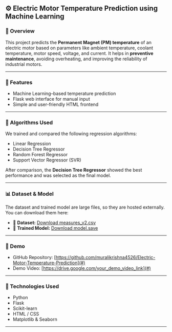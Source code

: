 ## ⚙️ Electric Motor Temperature Prediction using Machine Learning

### 🧾 Overview

This project predicts the **Permanent Magnet (PM) temperature** of an electric motor based on parameters like ambient temperature, coolant temperature, motor speed, voltage, and current.
It helps in **preventive maintenance**, avoiding overheating, and improving the reliability of industrial motors.

---

### 🚀 Features

* Machine Learning–based temperature prediction
* Flask web interface for manual input
* Simple and user-friendly HTML frontend
---

### 🧠 Algorithms Used

We trained and compared the following regression algorithms:

* Linear Regression
* Decision Tree Regressor
* Random Forest Regressor
* Support Vector Regressor (SVR)

After comparison, the **Decision Tree Regressor** showed the best performance and was selected as the final model.

---

### 📊 Dataset & Model

The dataset and trained model are large files, so they are hosted externally.
You can download them here:

* 📘 **Dataset:** [Download measures_v2.csv](https://www.kaggle.com/datasets/wkirgsn/electric-motor-temperature)
* 🤖 **Trained Model:** [Download model.save](https://drive.google.com/file/d/1G-9-eyCl5of6NezKX763n4ODcQcDXM8U/view?usp=sharing)

---

### 📸 Demo

* GitHub Repository: [https://github.com/muralikrishna4526/Electric-Motor-Temperature-Prediction](#)
* Demo Video: [https://drive.google.com/your_demo_video_link](#)

---

### 🧰 Technologies Used

* Python
* Flask
* Scikit-learn
* HTML / CSS
* Matplotlib & Seaborn

---

